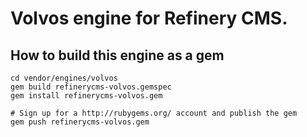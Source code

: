 # Volvos engine for Refinery CMS.

## How to build this engine as a gem

    cd vendor/engines/volvos
    gem build refinerycms-volvos.gemspec
    gem install refinerycms-volvos.gem
    
    # Sign up for a http://rubygems.org/ account and publish the gem
    gem push refinerycms-volvos.gem